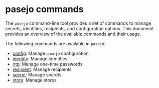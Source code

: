 # pasejo commands

The `pasejo` command-line tool provides a set of commands to manage secrets, identities, recipients, and configuration options. This document provides an overview of the available commands and their usage.

The following commands are available in `pasejo`:

- [config](./pasejo-cmd-config.md): Manage `pasejo` configuration
- [identity](./pasejo-cmd-identity.md): Manage identities
- [otp](./pasejo-cmd-otp.md): Manage one-time passwords
- [recipient](./pasejo-cmd-recipient.md): Manage recipients
- [secret](./pasejo-cmd-secret.md): Manage secrets
- [store](./pasejo-cmd-store.md): Manage stores
